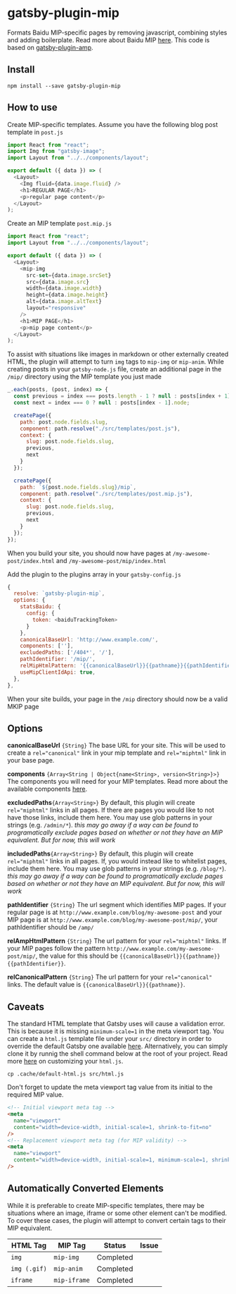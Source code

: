# gatsby-plugin-mip

Formats Baidu MIP-specific pages by removing javascript, combining styles and adding boilerplate. Read more about Baidu MIP [here](https://www.mipengine.org/). This code is based on [gatsby-plugin-amp](https://github.com/jafaircl/gatsby-plugin-amp).

## Install

`npm install --save gatsby-plugin-mip`

## How to use

Create MIP-specific templates. Assume you have the following blog post template in `post.js`

```javascript
import React from "react";
import Img from "gatsby-image";
import Layout from "../../components/layout";

export default ({ data }) => (
  <Layout>
    <Img fluid={data.image.fluid} />
    <h1>REGULAR PAGE</h1>
    <p>regular page content</p>
  </Layout>
);
```

Create an MIP template `post.mip.js`

```javascript
import React from "react";
import Layout from "../../components/layout";

export default ({ data }) => (
  <Layout>
    <mip-img
      src-set={data.image.srcSet}
      src={data.image.src}
      width={data.image.width}
      height={data.image.height}
      alt={data.image.altText}
      layout="responsive"
    />
    <h1>MIP PAGE</h1>
    <p>mip page content</p>
  </Layout>
);
```

To assist with situations like images in markdown or other externally created HTML, the plugin will attempt to turn `img` tags to `mip-img` or `mip-anim`. While creating posts in your `gatsby-node.js` file, create an additional page in the `/mip/` directory using the MIP template you just made

```javascript
_.each(posts, (post, index) => {
  const previous = index === posts.length - 1 ? null : posts[index + 1].node;
  const next = index === 0 ? null : posts[index - 1].node;

  createPage({
    path: post.node.fields.slug,
    component: path.resolve("./src/templates/post.js"),
    context: {
      slug: post.node.fields.slug,
      previous,
      next
    }
  });

  createPage({
    path: `${post.node.fields.slug}/mip`,
    component: path.resolve("./src/templates/post.mip.js"),
    context: {
      slug: post.node.fields.slug,
      previous,
      next
    }
  });
});
```

When you build your site, you should now have pages at `/my-awesome-post/index.html` and `/my-awesome-post/mip/index.html`

Add the plugin to the plugins array in your `gatsby-config.js`

```javascript
{
  resolve: `gatsby-plugin-mip`,
  options: {
    statsBaidu: {
      config: {
        token: <baiduTrackingToken>
      }
    },
    canonicalBaseUrl: 'http://www.example.com/',
    components: [''],
    excludedPaths: ['/404*', '/'],
    pathIdentifier: '/mip/',
    relMipHtmlPattern: '{{canonicalBaseUrl}}{{pathname}}{{pathIdentifier}}',
    useMipClientIdApi: true,
  },
},
```

When your site builds, your page in the `/mip` directory should now be a valid MKIP page

## Options

**canonicalBaseUrl** `{String}`
The base URL for your site. This will be used to create a `rel="canonical"` link in your mip template and `rel="miphtml"` link in your base page.

**components** `{Array<String | Object{name<String>, version<String>}>}`
The components you will need for your MIP templates. Read more about the available components [here](https://www.mipengine.org/v2/components/index.html).

**excludedPaths**`{Array<String>}`
By default, this plugin will create `rel="miphtml"` links in all pages. If there are pages you would like to not have those links, include them here. You may use glob patterns in your strings (e.g. `/admin/*`). _this may go away if a way can be found to programatically exclude pages based on whether or not they have an MIP equivalent. But for now, this will work_

**includedPaths**`{Array<String>}`
By default, this plugin will create `rel="miphtml"` links in all pages. If, you would instead like to whitelist pages, include them here. You may use glob patterns in your strings (e.g. `/blog/*`). _this may go away if a way can be found to programatically exclude pages based on whether or not they have an MIP equivalent. But for now, this will work_

**pathIdentifier** `{String}`
The url segment which identifies MIP pages. If your regular page is at `http://www.example.com/blog/my-awesome-post` and your MIP page is at `http://www.example.com/blog/my-awesome-post/mip/`, your pathIdentifier should be `/amp/`

**relAmpHtmlPattern** `{String}`
The url pattern for your `rel="miphtml"` links. If your MIP pages follow the pattern `http://www.example.com/my-awesome-post/mip/`, the value for this should be `{{canonicalBaseUrl}}{{pathname}}{{pathIdentifier}}`.

**relCanonicalPattern** `{String}`
The url pattern for your `rel="canonical"` links. The default value is `{{canonicalBaseUrl}}{{pathname}}`.

## Caveats

The standard HTML template that Gatsby uses will cause a validation error. This is because it is missing `minimum-scale=1` in the meta viewport tag. You can create a `html.js` template file under your `src/` directory in order to override the default Gatsby one available [here](https://github.com/gatsbyjs/gatsby/blob/master/packages/gatsby/cache-dir/default-html.js). Alternatively, you can simply clone it by runnig the shell command below at the root of your project. Read more [here](https://www.gatsbyjs.org/docs/custom-html/) on customizing your `html.js`.

```shell
cp .cache/default-html.js src/html.js
```

Don't forget to update the meta viewport tag value from its initial to the required MIP value.

```html
<!-- Initial viewport meta tag -->
<meta
  name="viewport"
  content="width=device-width, initial-scale=1, shrink-to-fit=no"
/>
<!-- Replacement viewport meta tag (for MIP validity) -->
<meta
  name="viewport"
  content="width=device-width, initial-scale=1, minimum-scale=1, shrink-to-fit=no"
/>
```

## Automatically Converted Elements

While it is preferable to create MIP-specific templates, there may be situations where an image, iframe or some other element can't be modified. To cover these cases, the plugin will attempt to convert certain tags to their MIP equivalent.

| HTML Tag     | MIP Tag      | Status    | Issue |
| ------------ | ------------ | --------- | ----- |
| `img`        | `mip-img`    | Completed |       |
| `img (.gif)` | `mip-anim`   | Completed |       |
| `iframe`     | `mip-iframe` | Completed |       |
